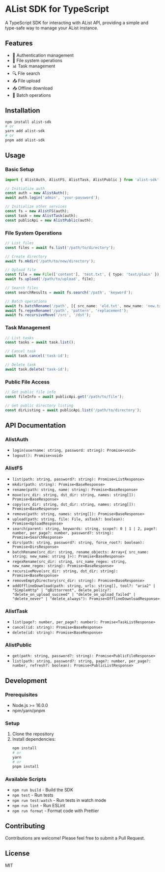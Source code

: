 # AList SDK for TypeScript

A TypeScript SDK for interacting with AList API, providing a simple and type-safe way to manage your AList instance.

## Features

- 🔐 Authentication management
- 📁 File system operations
- 📊 Task management
- 🔍 File search
- 📤 File upload
- 📥 Offline download
- 🚀 Batch operations

## Installation

```bash
npm install alist-sdk
# or
yarn add alist-sdk
# or
pnpm add alist-sdk
```

## Usage

### Basic Setup

```typescript
import { AlistAuth, AlistFS, AlistTask, AlistPublic } from 'alist-sdk';

// Initialize auth
const auth = new AlistAuth();
await auth.login('admin', 'your-password');

// Initialize other services
const fs = new AlistFS(auth);
const task = new AlistTask(auth);
const publicApi = new AlistPublic(auth);
```

### File System Operations

```typescript
// List files
const files = await fs.list('/path/to/directory');

// Create directory
await fs.mkdir('/path/to/new/directory');

// Upload file
const file = new File(['content'], 'test.txt', { type: 'text/plain' });
await fs.upload('/path/to/upload', file);

// Search files
const searchResults = await fs.search('/path', 'keyword');

// Batch operations
await fs.batchRename('/path', [{ src_name: 'old.txt', new_name: 'new.txt' }]);
await fs.regexRename('/path', 'pattern', 'replacement');
await fs.recursiveMove('/src', '/dst');
```

### Task Management

```typescript
// List tasks
const tasks = await task.list();

// Cancel task
await task.cancel('task-id');

// Delete task
await task.delete('task-id');
```

### Public File Access

```typescript
// Get public file info
const fileInfo = await publicApi.get('/path/to/file');

// Get public directory listing
const dirListing = await publicApi.list('/path/to/directory');
```

## API Documentation

### AlistAuth

- `login(username: string, password: string): Promise<void>`
- `logout(): Promise<void>`

### AlistFS

- `list(path: string, password?: string): Promise<ListResponse>`
- `mkdir(path: string): Promise<BaseResponse>`
- `rename(path: string, name: string): Promise<BaseResponse>`
- `move(src_dir: string, dst_dir: string, names: string[]): Promise<BaseResponse>`
- `copy(src_dir: string, dst_dir: string, names: string[]): Promise<BaseResponse>`
- `remove(path: string, names: string[]): Promise<BaseResponse>`
- `upload(path: string, file: File, asTask?: boolean): Promise<UploadResponse>`
- `search(parent: string, keywords: string, scope?: 0 | 1 | 2, page?: number, per_page?: number, password?: string): Promise<SearchResponse>`
- `dirs(path: string, password?: string, force_root?: boolean): Promise<DirsResponse>`
- `batchRename(src_dir: string, rename_objects: Array<{ src_name: string; new_name: string }>): Promise<BaseResponse>`
- `regexRename(src_dir: string, src_name_regex: string, new_name_regex: string): Promise<BaseResponse>`
- `recursiveMove(src_dir: string, dst_dir: string): Promise<BaseResponse>`
- `removeEmptyDirectory(src_dir: string): Promise<BaseResponse>`
- `addOfflineDownload(path: string, urls: string[], tool?: "aria2" | "SimpleHttp" | "qBittorrent", delete_policy?: "delete_on_upload_succeed" | "delete_on_upload_failed" | "delete_never" | "delete_always"): Promise<OfflineDownloadResponse>`

### AlistTask

- `list(page?: number, per_page?: number): Promise<TaskListResponse>`
- `cancel(id: string): Promise<BaseResponse>`
- `delete(id: string): Promise<BaseResponse>`

### AlistPublic

- `get(path: string, password?: string): Promise<PublicFileResponse>`
- `list(path: string, password?: string, page?: number, per_page?: number, refresh?: boolean): Promise<PublicListResponse>`

## Development

### Prerequisites

- Node.js >= 16.0.0
- npm/yarn/pnpm

### Setup

1. Clone the repository
2. Install dependencies:
   ```bash
   npm install
   # or
   yarn
   # or
   pnpm install
   ```

### Available Scripts

- `npm run build` - Build the SDK
- `npm test` - Run tests
- `npm run test:watch` - Run tests in watch mode
- `npm run lint` - Run ESLint
- `npm run format` - Format code with Prettier

## Contributing

Contributions are welcome! Please feel free to submit a Pull Request.

## License

MIT
